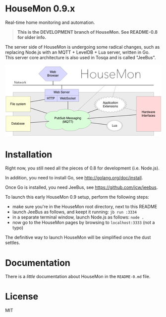 # HouseMon 0.9.x

Real-time home monitoring and automation.

> **This is the DEVELOPMENT branch of HouseMon. See README-0.8 for older info.**

The server side of HouseMon is undergoing some radical changes, such as  
replacing Node.js with an MQTT + LevelDB + Lua server, written in Go.  
This server core architecture is also used in Tosqa and is called "JeeBus".  

![HM-0.9-diagram.png](HM-0.9-diagram.png)

# Installation

Right now, you still need all the pieces of 0.8 for development (i.e. Node.js).

In addition, you need to install Go, see <http://golang.org/doc/install>.

Once Go is installed, you need JeeBus, see <https://github.com/jcw/jeebus>.

To launch this early HouseMon 0.9 setup, perform the following steps:

* make sure you're in the HouseMon root directory, next to this README
* launch JeeBus as follows, and keept it running: `jb run :3334`
* in a separate terminal window, launch Node.js as follows: `node .`
* now go to the HouseMon pages by browsing to `localhost:3333` (not a typo)

The definitive way to launch HouseMon will be simplified once the dust settles.

# Documentation

There is a _little_ documentation about HouseMon in the `README-0.md` file.

# License

MIT
